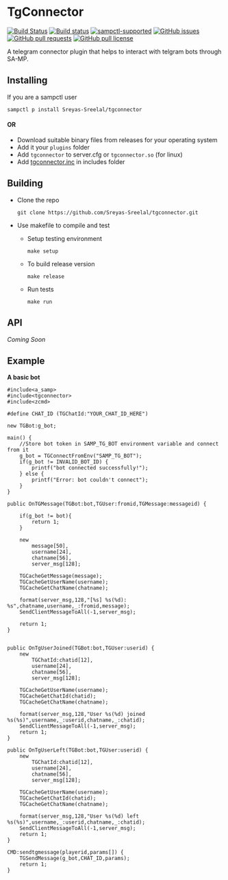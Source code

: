 # TgConnector
[![Build Status](https://travis-ci.org/Sreyas-Sreelal/tgconnector.svg?branch=master)](https://travis-ci.org/Sreyas-Sreelal/tgconnector) [![Build status](https://ci.appveyor.com/api/projects/status/snip8i9cd6xh2x1u?svg=true)](https://ci.appveyor.com/project/Sreyas-Sreelal/tgconnector)
[![sampctl-supported](https://shields.southcla.ws/badge/sampctl-TGConnector-2f2f2f.svg)](https://github.com/Sreyas-Sreelal/tgconnector)
[![GitHub issues](https://img.shields.io/github/issues/Sreyas-Sreelal/tgconnector.svg)](https://github.com/Sreyas-Sreelal/tgconnector/issues) [![GitHub pull requests](https://img.shields.io/github/issues-pr-raw/sreyas-sreelal/tgconnector.svg)](https://github.com/Sreyas-Sreelal/tgconnector/pulls) [![GitHub pull license](https://img.shields.io/github/license/sreyas-sreelal/tgconnector.svg)](LICENSE)

A telegram connector plugin that helps to interact with telgram bots through SA-MP.
## Installing 

If you are a sampctl user

`sampctl p install Sreyas-Sreelal/tgconnector`

#### OR
* Download suitable binary files from releases for your operating system
* Add it your `plugins` folder
* Add `tgconnector` to server.cfg or  `tgconnector.so` (for linux)
* Add [tgconnector.inc](include/tgconnector.inc) in includes folder

## Building
* Clone the repo

	`git clone https://github.com/Sreyas-Sreelal/tgconnector.git`

* Use makefile to compile and test
	* Setup testing environment 

		`make setup`
	* To build release version 

		`make release`
	* Run tests

		`make run`

## API

_Coming Soon_

## Example
**A basic bot**
```Pawn
#include<a_samp>
#include<tgconnector>
#include<zcmd>

#define CHAT_ID (TGChatId:"YOUR_CHAT_ID_HERE")

new TGBot:g_bot;

main() {
	//Store bot token in SAMP_TG_BOT environment variable and connect from it
	g_bot = TGConnectFromEnv("SAMP_TG_BOT");
	if(g_bot != INVALID_BOT_ID) {
		printf("bot connected successfully!");
	} else {
		printf("Error: bot couldn't connect");
	}
}

public OnTGMessage(TGBot:bot,TGUser:fromid,TGMessage:messageid) {
	
	if(g_bot != bot){
		return 1;
	}

	new 
		message[50],
		username[24],
		chatname[56],
		server_msg[128];

	TGCacheGetMessage(message);
	TGCacheGetUserName(username);
	TGCacheGetChatName(chatname);
	
	format(server_msg,128,"[%s] %s(%d): %s",chatname,username,_:fromid,message);
	SendClientMessageToAll(-1,server_msg);
	
	return 1;
}


public OnTgUserJoined(TGBot:bot,TGUser:userid) {
	new 
		TGChatId:chatid[12],
		username[24],
		chatname[56],
		server_msg[128];
	
	TGCacheGetUserName(username);
	TGCacheGetChatId(chatid);
	TGCacheGetChatName(chatname);

	format(server_msg,128,"User %s(%d) joined %s(%s)",username,_:userid,chatname,_:chatid);
	SendClientMessageToAll(-1,server_msg);
	return 1;
}

public OnTgUserLeft(TGBot:bot,TGUser:userid) {
	new 
		TGChatId:chatid[12],
		username[24],
		chatname[56],
		server_msg[128];
	
	TGCacheGetUserName(username);
	TGCacheGetChatId(chatid);
	TGCacheGetChatName(chatname);

	format(server_msg,128,"User %s(%d) left %s(%s)",username,_:userid,chatname,_:chatid);
	SendClientMessageToAll(-1,server_msg);
	return 1;
}

CMD:sendtgmessage(playerid,params[]) {
	TGSendMessage(g_bot,CHAT_ID,params);
	return 1;
}
```